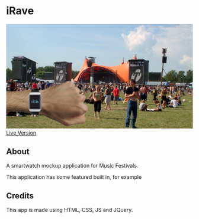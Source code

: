 # iRave

![screenshot](https://raw.githubusercontent.com/DanyBoss/iRave/master/preview.png)
[Live Version](http://irave.ayydany.space)

## About
A smartwatch mockup application for Music Festivals.

This application has some featured built in, for example 

## Credits
This app is made using HTML, CSS, JS and JQuery.
